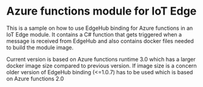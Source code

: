 # Azure functions module for IoT Edge
This is a sample on how to use EdgeHub binding for Azure functions in an IoT Edge module. 
It contains a C# function that gets triggered when a message is received from EdgeHub and also contains docker files needed to build the module image.

Current version is based on Azure functions runtime 3.0 which has a larger docker image size compared to previous version. If image size is a concern older version of EdgeHub binding (<=1.0.7) has to be used which is based on Azure functions 2.0